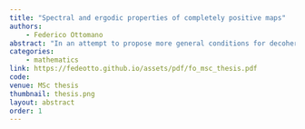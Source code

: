 ```yaml
---
title: "Spectral and ergodic properties of completely positive maps"
authors:
    - Federico Ottomano
abstract: "In an attempt to propose more general conditions for decoherence to occur, we study spectral and ergodic properties of unital, completely positive maps on not necessarily unital C⁎-algebras, with a particular focus on gapped maps for which the transient portion of the arising dynamical system can be separated from the persistent one. After some general results, we first devote our attention to the abelian case by investigating the unital ⁎-endomorphisms of, in general non-unital, C⁎-algebras, and their spectral structure. The finite-dimensional case is also investigated in detail, and examples are provided of unital completely positive maps for which the persistent part of the associated dynamical system is equipped with the new product making it into a C⁎-algebra, and the map under consideration restricts to a unital ⁎-automorphism for this new C⁎-structure, thus generating a conservative dynamics on that persistent part."
categories:
    - mathematics
link: https://fedeotto.github.io/assets/pdf/fo_msc_thesis.pdf
code: 
venue: MSc thesis
thumbnail: thesis.png 
layout: abstract
order: 1
---
```

